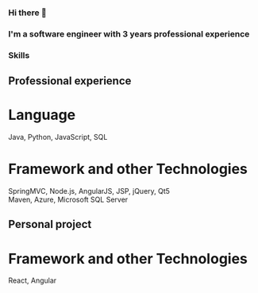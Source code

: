 ### Hi there 👋

### I'm a software engineer with 3 years professional experience 

### Skills
## Professional experience
# Language
Java, Python, JavaScript, SQL
# Framework and other Technologies 
SpringMVC, Node.js, AngularJS, JSP, jQuery, Qt5 <br>
Maven, Azure, Microsoft SQL Server
## Personal project
# Framework and other Technologies
React, Angular




<!--
**jchen68623/jchen68623** is a ✨ _special_ ✨ repository because its `README.md` (this file) appears on your GitHub profile.

Here are some ideas to get you started:

- 🔭 I’m currently working on ...
- 🌱 I’m currently learning ...
- 👯 I’m looking to collaborate on ...
- 🤔 I’m looking for help with ...
- 💬 Ask me about ...
- 📫 How to reach me: ...
- 😄 Pronouns: ...
- ⚡ Fun fact: ...
-->
